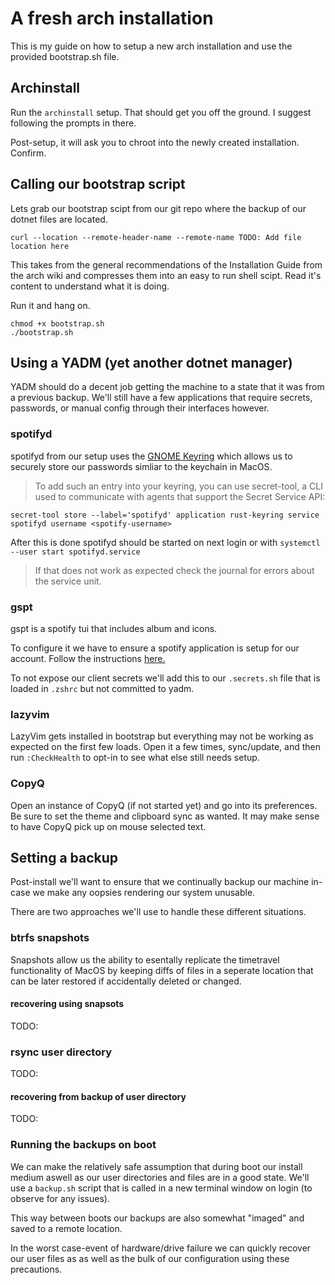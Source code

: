 # A fresh arch installation

This is my guide on how to setup a new arch installation and use the provided bootstrap.sh file.

## Archinstall

Run the `archinstall` setup. That should get you off the ground. I suggest following the prompts in there.

Post-setup, it will ask you to chroot into the newly created installation. Confirm.

## Calling our bootstrap script

Lets grab our bootstrap scipt from our git repo where the backup of our dotnet files are located.

```
curl --location --remote-header-name --remote-name TODO: Add file location here
```

This takes from the general recommendations of the Installation Guide from the arch wiki and compresses
them into an easy to run shell scipt. Read it's content to understand what it is doing.

Run it and hang on.

```
chmod +x bootstrap.sh
./bootstrap.sh
```

## Using a YADM (yet another dotnet manager)

YADM should do a decent job getting the machine to a state that it was from a previous backup.
We'll still have a few applications that require secrets, passwords, or manual config through their interfaces
however.

### spotifyd

spotifyd from our setup uses the [GNOME Keyring](https://wiki.archlinux.org/title/GNOME/Keyring) which allows us to securely store our passwords
simliar to the keychain in MacOS.

> To add such an entry into your keyring, you can use secret-tool, a CLI used to communicate with agents that support the Secret Service API:

```
secret-tool store --label='spotifyd' application rust-keyring service spotifyd username <spotify-username>
```

After this is done spotifyd should be started on next login or with `systemctl --user start spotifyd.service`

> If that does not work as expected check the journal for errors about the service unit.

### gspt

gspt is a spotify tui that includes album and icons.

To configure it we have to ensure a spotify application is setup for our account. Follow the instructions
[here.](https://github.com/aditya-K2/gspt#afer-installation-steps)

To not expose our client secrets we'll add this to our `.secrets.sh` file that is loaded in `.zshrc` but not committed to yadm.

### lazyvim

LazyVim gets installed in bootstrap but everything may not be working as expected on the first few loads.
Open it a few times, sync/update, and then run `:CheckHealth` to opt-in to see what else still needs setup.

### CopyQ

Open an instance of CopyQ (if not started yet) and go into its preferences.
Be sure to set the theme and clipboard sync as wanted. It may make sense to have CopyQ pick up on mouse selected text.

## Setting a backup

Post-install we'll want to ensure that we continually backup our machine in-case we make any oopsies
rendering our system unusable.


There are two approaches we'll use to handle these different situations.

### btrfs snapshots

Snapshots allow us the ability to esentally replicate the timetravel functionality of MacOS by keeping
diffs of files in a seperate location that can be later restored if accidentally deleted or changed.

#### recovering using snapsots

TODO:

### rsync user directory

TODO:

#### recovering from backup of user directory

TODO:

### Running the backups on boot

We can make the relatively safe assumption that during boot our install medium aswell as our
user directories and files are in a good state. We'll use a `backup.sh` script that is called
in a new terminal window on login (to observe for any issues).

This way between boots our backups are also somewhat "imaged" and saved to a remote location.

In the worst case-event of hardware/drive failure we can quickly recover our user files as
as well as the bulk of our configuration using these precautions.
